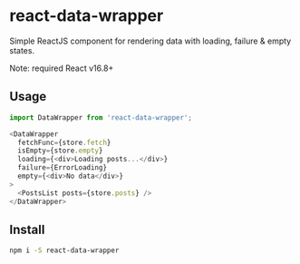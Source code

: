 # react-data-wrapper

Simple ReactJS component for rendering data with loading, failure & empty states.

Note: required React v16.8+

## Usage

```typescript jsx
import DataWrapper from 'react-data-wrapper';

<DataWrapper
  fetchFunc={store.fetch}
  isEmpty={store.empty}
  loading={<div>Loading posts...</div>}
  failure={ErrorLoading}
  empty={<div>No data</div>}
>
  <PostsList posts={store.posts} />
</DataWrapper>
```

## Install

```bash
npm i -S react-data-wrapper
```
